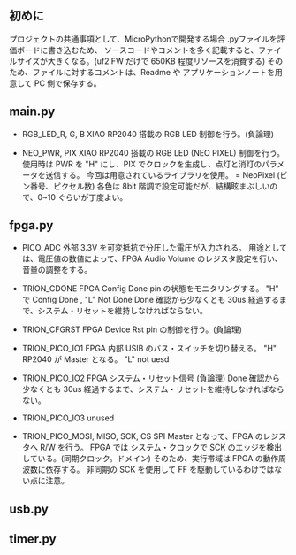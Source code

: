 ## 初めに
プロジェクトの共通事項として、MicroPythonで開発する場合 .pyファイルを評価ボードに書き込むため、
ソースコードやコメントを多く記載すると、ファイルサイズが大きくなる。(uf2 FW だけで 650KB 程度リソースを消費する)
そのため、ファイルに対するコメントは、Readme や アプリケーションノートを用意して PC 側で保存する。

## main.py
- RGB_LED_R, G, B
XIAO RP2040 搭載の RGB LED 制御を行う。(負論理)

- NEO_PWR, PIX
XIAO RP2040 搭載の RGB LED (NEO PIXEL) 制御を行う。
使用時は PWR を "H" にし、PIX でクロックを生成し、点灯と消灯のパラメータを送信する。
今回は用意されているライブラリを使用。
= NeoPixel (ピン番号、ピクセル数)
各色は 8bit 階調で設定可能だが、結構眩まぶしいので、0~10 ぐらいが丁度よい。


## fpga.py
- PICO_ADC
外部 3.3V を可変抵抗で分圧した電圧が入力される。
用途としては、電圧値の数値によって、FPGA Audio Volume のレジスタ設定を行い、音量の調整をする。

- TRION_CDONE
FPGA Config Done pin の状態をモニタリングする。
"H" で Config Done , "L" Not Done
Done 確認から少なくとも 30us 経過するまで、システム・リセットを維持しなければならない。

- TRION_CFGRST
FPGA Device Rst pin の制御を行う。(負論理)

- TRION_PICO_IO1
FPGA 内部 USIB のバス・スイッチを切り替える。
"H" RP2040 が Master となる。
"L" not uesd

- TRION_PICO_IO2
FPGA システム・リセット信号 (負論理)
Done 確認から少なくとも 30us 経過するまで、システム・リセットを維持しなければならない。

- TRION_PICO_IO3
unused

- TRION_PICO_MOSI, MISO, SCK, CS
SPI Master となって、FPGA のレジスタへ R/W を行う。
FPGA では システム・クロックで SCK のエッジを検出している。(同期クロック。ドメイン)
そのため、実行帯域は FPGA の動作周波数に依存する。
非同期の SCK を使用して FF を駆動しているわけではない点に注意。

## usb.py
## timer.py